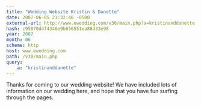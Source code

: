 ```yaml
---
title: "Wedding Website Kristin & Danette"
date: 2007-06-05 21:32:46 -0500
external-url: http://www.ewedding.com/v30/main.php?a=kristinanddanette
hash: c95870d4f4346e9b656551ea88d33e98
year: 2007
month: 06
scheme: http
host: www.ewedding.com
path: /v30/main.php
query:
    a: "kristinanddanette"
---
```


Thanks for coming to our wedding website! We have included lots of information on our wedding here, and hope that you have fun surfing through the pages.
